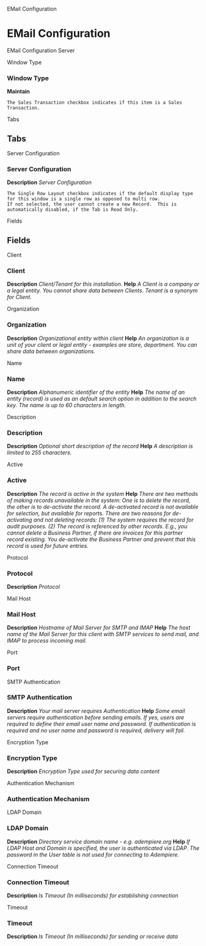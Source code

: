 
EMail Configuration
# EMail Configuration


EMail Configuration Server

Window Type
### Window Type

**Maintain**

```
The Sales Transaction checkbox indicates if this item is a Sales Transaction.
```

Tabs
## Tabs


Server Configuration
### Server Configuration

**Description**
 *Server Configuration*

```
The Single Row Layout checkbox indicates if the default display type for this window is a single row as opposed to multi row.
If not selected, the user cannot create a new Record.  This is automatically disabled, if the Tab is Read Only.
```
Fields
## Fields


Client
### Client

**Description**
 *Client/Tenant for this installation.*
**Help**
 *A Client is a company or a legal entity. You cannot share data between Clients. Tenant is a synonym for Client.*

Organization
### Organization

**Description**
 *Organizational entity within client*
**Help**
 *An organization is a unit of your client or legal entity - examples are store, department. You can share data between organizations.*

Name
### Name

**Description**
 *Alphanumeric identifier of the entity*
**Help**
 *The name of an entity (record) is used as an default search option in addition to the search key. The name is up to 60 characters in length.*

Description
### Description

**Description**
 *Optional short description of the record*
**Help**
 *A description is limited to 255 characters.*

Active
### Active

**Description**
 *The record is active in the system*
**Help**
 *There are two methods of making records unavailable in the system: One is to delete the record, the other is to de-activate the record. A de-activated record is not available for selection, but available for reports.
There are two reasons for de-activating and not deleting records:
(1) The system requires the record for audit purposes.
(2) The record is referenced by other records. E.g., you cannot delete a Business Partner, if there are invoices for this partner record existing. You de-activate the Business Partner and prevent that this record is used for future entries.*

Protocol
### Protocol

**Description**
 *Protocol*

Mail Host
### Mail Host

**Description**
 *Hostname of Mail Server for SMTP and IMAP*
**Help**
 *The host name of the Mail Server for this client with SMTP services to send mail, and IMAP to process incoming mail.*

Port
### Port


SMTP Authentication
### SMTP Authentication

**Description**
 *Your mail server requires Authentication*
**Help**
 *Some email servers require authentication before sending emails.  If yes, users are required to define their email user name and password.  If authentication is required and no user name and password is required, delivery will fail.*

Encryption Type
### Encryption Type

**Description**
 *Encryption Type used for securing data content*

Authentication Mechanism
### Authentication Mechanism


LDAP Domain
### LDAP Domain

**Description**
 *Directory service domain name - e.g. adempiere.org*
**Help**
 *If LDAP Host and Domain is specified, the user is authenticated via LDAP. The password in the User table is not used for connecting to Adempiere.*

Connection Timeout
### Connection Timeout

**Description**
 *Is Timeout (In milliseconds) for establishing connection*

Timeout
### Timeout

**Description**
 *Is Timeout (In milliseconds) for sending or receive data*
